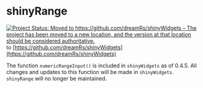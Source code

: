 # shinyRange

[![Project Status: Moved to https://github.com/dreamRs/shinyWidgets – The project has been moved to a new location, and the version at that location should be considered authoritative.](https://www.repostatus.org/badges/latest/moved.svg)](https://www.repostatus.org/#moved) to [https://github.com/dreamRs/shinyWidgets](https://github.com/dreamRs/shinyWidgets)

The function `numericRangeInput()` is included in `shinyWidgets` as of 0.4.5. 
All changes and updates to this function will be made in `shinyWidgets`. 
`shinyRange` will no longer be maintained. 
